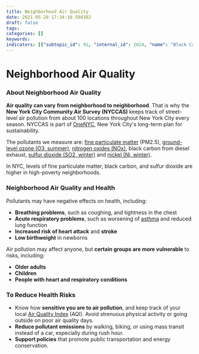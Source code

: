 ```yaml
---
title: Neighborhood Air Quality
date: 2021-05-28 17:34:10.598382
draft: false
tags: 
categories: []
keywords: 
indicators: [{"subtopic_id": 91, "internal_id": 2024, "name": "Black Carbon", "URL": "https://a816-dohbesp.nyc.gov/IndicatorPublic/VisualizationData.aspx?id=2024,719b87,91,Summarize"}, {"subtopic_id": 91, "internal_id": 2023, "name": "Fine Particulate Matter (PM2.5)", "URL": "https://a816-dohbesp.nyc.gov/IndicatorPublic/VisualizationData.aspx?id=2023,719b87,91,Summarize"}, {"subtopic_id": 91, "internal_id": 2028, "name": "Nitric Oxide (NO)", "URL": "https://a816-dohbesp.nyc.gov/IndicatorPublic/VisualizationData.aspx?id=2028,719b87,91,Summarize"}, {"subtopic_id": 91, "internal_id": 2025, "name": "Nitrogen Dioxide (NO2)", "URL": "https://a816-dohbesp.nyc.gov/IndicatorPublic/VisualizationData.aspx?id=2025,719b87,91,Summarize"}, {"subtopic_id": 91, "internal_id": 2027, "name": "Ozone (O3)", "URL": "https://a816-dohbesp.nyc.gov/IndicatorPublic/VisualizationData.aspx?id=2027,719b87,91,Summarize"}, {"subtopic_id": 91, "internal_id": 2026, "name": "Sulfur Dioxide (SO2)", "URL": "https://a816-dohbesp.nyc.gov/IndicatorPublic/VisualizationData.aspx?id=2026,719b87,91,Summarize"}]
---
```

# Neighborhood Air Quality
<h3>About Neighborhood Air Quality</h3>
<p><strong>Air quality can vary</strong> <strong>from neighborhood to neighborhood</strong>. That is why the <strong>New York City Community Air Survey (NYCCAS)&nbsp;</strong>keeps track of street-level air pollution from about 100 locations throughout New York City every season. NYCCAS is part of <a title="OneNYC" href="http://www1.nyc.gov/html/onenyc/index.html">OneNYC</a>, New York City's long-term plan for sustainability.</p>
<p>The pollutants we measure are: <a href="http://a816-dohbesp.nyc.gov/IndicatorPublic/Glossary.aspx?#Fine_particulate_matter" target="_blank">fine particulate matter</a> (PM2.5),<span class="apple-converted-space"> <a href="http://a816-dohbesp.nyc.gov/IndicatorPublic/Glossary.aspx#Ground_level_ozone%20" target="_blank">ground-level ozone (O3, summer)</a>,&nbsp;<a href="http://a816-dohbesp.nyc.gov/IndicatorPublic/Glossary.aspx#Nitrogen_oxides" target="_blank">nitrogen oxides (NOx)</a>, black carbon from diesel exhaust,&nbsp;<a href="http://a816-dohbesp.nyc.gov/IndicatorPublic/Glossary.aspx#Sulfur_dioxide" target="_blank">sulfur dioxide (SO2, winter)</a><span class="apple-converted-space"> and<span class="apple-converted-space">&nbsp;</span><a href="http://a816-dohbesp.nyc.gov/IndicatorPublic/Glossary.aspx#Nickel" target="_blank">nickel (Ni, winter)</a>.</span></span></p>
<p>In NYC, levels of fine particulate matter, black carbon, and sulfur dioxide are higher in high-poverty neighborhoods.</p>
<h3>Neighborhood Air Quality and Health</h3>
<p>Pollutants may have negative effects on health, including:</p>
<ul>
<li><strong>Breathing problems</strong>, such as coughing, and tightness in the chest</li>
<li><strong>Acute respiratory problems</strong>, such as worsening of <a title="Asthma" href="http://www1.nyc.gov/site/doh/health/health-topics/asthma.page">asthma</a> and reduced lung function</li>
<li><strong>Increased risk of heart attack</strong> and <strong>stroke</strong></li>
<li><strong>Low birthweight</strong> in newborns</li>
</ul>
<p>Air pollution may affect anyone, but <strong>certain groups are more vulnerable</strong> to risks, including:</p>
<ul>
<li><strong>Older adults</strong></li>
<li><strong>Children</strong></li>
<li><strong>People with heart and respiratory conditions</strong></li>
</ul>
<h3>To Reduce Health Risks</h3>
<ul>
<li>Know how <strong>sensitive you are to air pollution</strong>, and keep track of your local <a title="Air quality index" href="http://www.dec.ny.gov/cfmx/extapps/aqi/aqi_forecast.cfm">Air Quality Index</a> (AQI). Avoid strenuous physical activity or going outside on poor air quality days.</li>
<li><strong>Reduce pollutant emissions</strong> by walking, biking, or using mass transit instead of a car, especially during rush hour.</li>
<li><strong>Support policies</strong> that promote public transportation and energy conservation.</li>
</ul>
